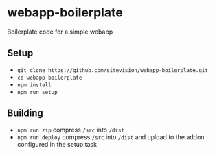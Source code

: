 # webapp-boilerplate
Boilerplate code for a simple webapp
## Setup
* `git clone https://github.com/sitevision/webapp-boilerplate.git`
* `cd webapp-boilerplate`
* `npm install`
* `npm run setup`
## Building 
* `npm run zip` compress `/src` into `/dist`
* `npm run deploy` compress `/src` into `/dist` and upload to the addon configured in the setup task 